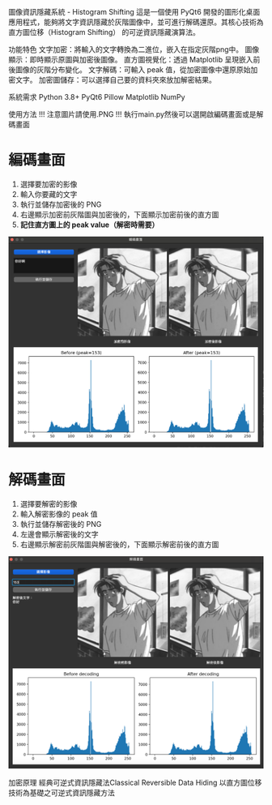 圖像資訊隱藏系統 - Histogram Shifting
這是一個使用 PyQt6 開發的圖形化桌面應用程式，能夠將文字資訊隱藏於灰階圖像中，並可進行解碼還原。其核心技術為 直方圖位移（Histogram Shifting） 的可逆資訊隱藏演算法。

功能特色
    文字加密：將輸入的文字轉換為二進位，嵌入在指定灰階png中。
    圖像顯示：即時顯示原圖與加密後圖像。
    直方圖視覺化：透過 Matplotlib 呈現嵌入前後圖像的灰階分布變化。
    文字解碼：可輸入 peak 值，從加密圖像中還原原始加密文字。
    加密圖儲存：可以選擇自己要的資料夾來放加解密結果。

系統需求
    Python 3.8+
    PyQt6
    Pillow
    Matplotlib
    NumPy

使用方法
    !!! 注意圖片請使用.PNG !!!
    執行main.py然後可以選開啟編碼畫面或是解碼畫面

# 編碼畫面
1. 選擇要加密的影像  
2. 輸入你要藏的文字  
3. 執行並儲存加密後的 PNG  
4. 右邊顯示加密前灰階圖與加密後的，下面顯示加密前後的直方圖  
5. **記住直方圖上的 peak value（解密時需要）**

![編碼畫面](image.png)

# 解碼畫面

1. 選擇要解密的影像  
2. 輸入解密影像的 peak 值  
3. 執行並儲存解密後的 PNG  
4. 左邊會顯示解密後的文字  
5. 右邊顯示解密前灰階圖與解密後的，下面顯示解密前後的直方圖  

![解碼畫面](image-1.png)

加密原理
    經典可逆式資訊隱藏法Classical Reversible Data Hiding
    以直方圖位移技術為基礎之可逆式資訊隱藏方法
